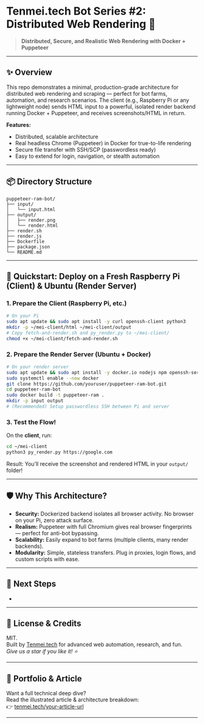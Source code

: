# Tenmei.tech Bot Series #2: Distributed Web Rendering 🚀

> **Distributed, Secure, and Realistic Web Rendering with Docker + Puppeteer**



---

## ✨ Overview

This repo demonstrates a minimal, production-grade architecture for distributed web rendering and scraping — perfect for bot farms, automation, and research scenarios. The client (e.g., Raspberry Pi or any lightweight node) sends HTML input to a powerful, isolated render backend running Docker + Puppeteer, and receives screenshots/HTML in return.

**Features:**

- Distributed, scalable architecture
- Real headless Chrome (Puppeteer) in Docker for true-to-life rendering
- Secure file transfer with SSH/SCP (passwordless ready)
- Easy to extend for login, navigation, or stealth automation

---

## 📦 Directory Structure

```
puppeteer-ram-bot/
├── input/
│   └── input.html
├── output/
│   ├── render.png
│   └── render.html
├── render.sh
├── render.js
├── Dockerfile
├── package.json
└── README.md
```

---

## 🚀 Quickstart: Deploy on a Fresh Raspberry Pi (Client) & Ubuntu (Render Server)

### 1. **Prepare the Client (Raspberry Pi, etc.)**

```bash
# On your Pi
sudo apt update && sudo apt install -y curl openssh-client python3
mkdir -p ~/mei-client/html ~/mei-client/output
# Copy fetch-and-render.sh and py_render.py to ~/mei-client/
chmod +x ~/mei-client/fetch-and-render.sh
```

### 2. **Prepare the Render Server (Ubuntu + Docker)**

```bash
# On your render server
sudo apt update && sudo apt install -y docker.io nodejs npm openssh-server
sudo systemctl enable --now docker
git clone https://github.com/youruser/puppeteer-ram-bot.git
cd puppeteer-ram-bot
sudo docker build -t puppeteer-ram .
mkdir -p input output
# (Recommended) Setup passwordless SSH between Pi and server
```

### 3. **Test the Flow!**

On the **client**, run:

```bash
cd ~/mei-client
python3 py_render.py https://google.com
```

Result: You’ll receive the screenshot and rendered HTML in your `output/` folder!

---

## 🛡️ Why This Architecture?

- **Security:** Dockerized backend isolates all browser activity. No browser on your Pi, zero attack surface.
- **Realism:** Puppeteer with full Chromium gives real browser fingerprints — perfect for anti-bot bypassing.
- **Scalability:** Easily expand to bot farms (multiple clients, many render backends).
- **Modularity:** Simple, stateless transfers. Plug in proxies, login flows, and custom scripts with ease.

---

## 🧠 Next Steps

-

---

## 🤝 License & Credits

MIT.\
Built by [Tenmei.tech](https://tenmei.tech) for advanced web automation, research, and fun.\
*Give us a star if you like it! ⭐*

---

## 🥰 Portfolio & Article

Want a full technical deep dive?\
Read the illustrated article & architecture breakdown:\
👉 [tenmei.tech/your-article-url](https://tenmei.tech/your-article-url)

---

